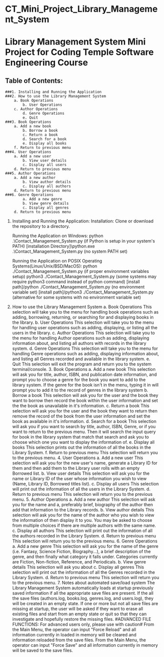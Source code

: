 # CT_Mini_Project_Library_Management_System
Library Management System Mini Project for Coding Temple Software Engineering Course
====================================================================================

Table of Contents:
------------------
	###1. Installing and Running the Application
	###2. How to use the Library Management System
		a. Book Operations
    		b. User Operations
   		c. Author Operations
    		d. Genre Operations
    		e. Quit
	###3. Book Operations
		a. Add a new book
        	b. Borrow a book
        	c. Return a book
        	d. Search for a book
        	e. Display all books
		f. Return to previous menu
	###4. User Operations
		a. Add a new user
        	b. View user details
        	c. Display all users
		d. Return to previous menu
	###5. Author Operations
		a. Add a new author
        	b. View author details
        	c. Display all authors
		d. Return to previous menu
	###6. Genre Operations
        	a. Add a new genre
        	b. View genre details
        	c. Display all genres
		d. Return to previous menu

1. Installing and Running the Application:
	Installation: Clone or download the repository to a directory.

	Running the Application on Windows:
		python .\Contact_Management_System.py (if Python is setup in your system's PATH)
		[installation Directory]\python.exe .\Contact_Management_System.py (no system PATH set)

	Running the Application on POSIX Operating Systems(Linux/Unix/BSD/MacOS):
		python ./Contact_Management_System.py (if proper environment variables setup)
		python3 ./Contact_Management_System.py (some systems may require python3 command instead of python command)
		[install path]/python ./Contact_Management_System.py (no environment variable set)
		[install path]/python3 ./Contact_Management_System.py (alternative for some systems with no environment variable set)

2. How to use the Library Management System
		a. Book Operations
			This selection will take you to the menu for handling book operations such as adding, borrowing, returning, or searching for and displaying books in the library.
    		b. User Operations
			This selection will take you to the menu for handling user operations such as adding, displaying, or listing all the users in the library.
   		c. Author Operations
			This selection will take you to the menu for handling Author operations such as adding, displaying information about, and listing all authors with records in the library system.
    		d. Genre Operations
			This selection will take you to the menu for handling Genre operations such as adding, displaying information about, and listing all Genres recorded and available in the library system.
    		e. Quit
			This selection will exit the program and return you to the system terminal/console.
	3. Book Operations
		a. Add a new book
			This selection will ask you for title, author, ISBN, and publication date information, and prompt you to choose a genre for the book you want to add to the library system. If the genre for the book isn't in the menu, typing it in will prompt you to add it to the record of genres in the library system 
        	b. Borrow a book
			This selection will ask you for the user and the book they want to borrow then record the book within the user information and set the the book as unavailable in it's information.
        	c. Return a book
			This selection will ask you for the user and the book they want to return then remove the record of the book from the user information and set the book as available in it's information.
        	d. Search for a book
			This selection will ask you if you want to search by title, author, ISBN, Genre, or if you want to return to the previous menu. Then it will search the input query for book in the library system that match that search and ask you to choose which one you want to display the information of.
        	e. Display all books
			This selection prints out the information of all the books in the Library System.
		f. Return to previous menu
			This selection will return you to the previous menu.
	4. User Operations
		a. Add a new user
			This selection will ask you for the new user's name, generate a Library ID for them and then add them to the Library user rolls with an empty Borrowed list.
        	b. View user details
			This selection will ask you for the name or Library ID of the user whose information you wish to view (Name, Library ID, Borrowed titles list).
        	c. Display all users
			This selection will print out the information of all the users in the Library System.
		d. Return to previous menu
			This selection will return you to the previous menu.
	5. Author Operations
		a. Add a new author
			This selection will ask you for the name and a, preferably brief, biography of the author then add that information to the Library records.
        	b. View author details
			This selection will ask you for the name of the author who you wish to view the information of then display it to you. You may be asked to choose from multiple choices if there are multiple authors with the same name.
        	c. Display all authors
			This selection will print out the information of all the authors recorded in the Library System.
		d. Return to previous menu
			This selection will return you to the previous menu.
	6. Genre Operations
        	a. Add a new genre
			This selection will ask you for the name of the genre (i.e. Fantasy, Science Fiction, Biography...), a brief description of the genre, and then finally what category it falls under. Categories currently are Fiction, Non-fiction, Reference, and Periodicals.
        	b. View genre details
			This selection will ask you about 
        	c. Display all genres
			This selection will print out the information of all the Genres recorded in the Library System.
		d. Return to previous menu
			This selection will return you to the previous menu.
	7. Notes about automated save/load system
		The Library Management System automatically loads at startup previously saved information if all the appropriate save files are present. If the all the save files (authors.log, books.log, genres.log, and users.log), they will be created in an empty state. If one or more but not all save files are missing at startup, the user will be asked if they want to erase all existing files and start from an empty state or quit so that they can investigate and hopefully restore the missing files.
		#ADVANCED FILE FUNCTIONS: For advanced users only, please use with caution#
		From the Main Menu, the operator can input "Force Reload" and all information currently in loaded in memory will be cleared and information reloaded from the save files.
		From the Main Menu, the operator can input "Force Save" and all information currently in memory will be saved to the save files.